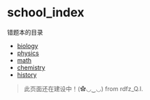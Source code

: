 # school_index
错题本的目录

- [biology](https://quang-ivan.github.io/biology/)
- [physics](https://quang-ivan.github.io/physics/)
- [math](https://quang-ivan.github.io/math/)
- [chemistry](https://quang-ivan.github.io/chemistry/)
- [history](https://quang-ivan.github.io/history/)

> 此页面还在建设中！(✿◡‿◡)
from rdfz_Q.I.

